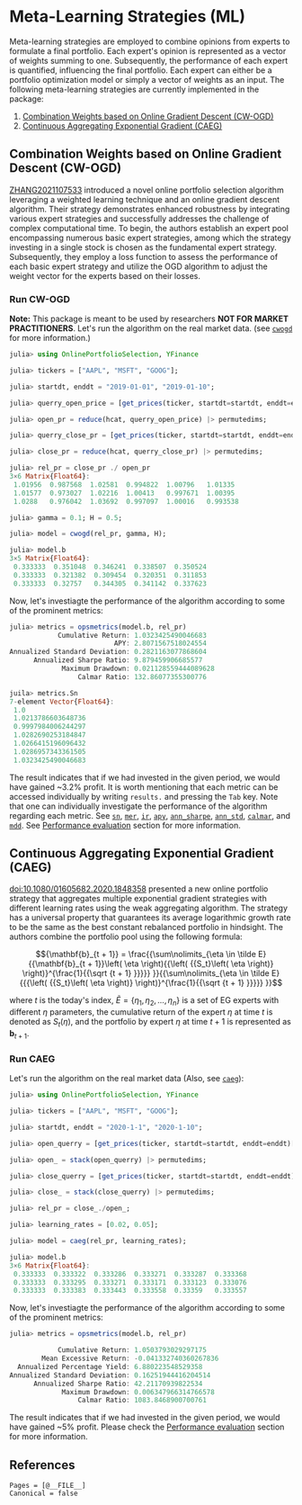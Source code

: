 # Meta-Learning Strategies (ML)

Meta-learning strategies are employed to combine opinions from experts to formulate a final portfolio. Each expert's opinion is represented as a vector of weights summing to one. Subsequently, the performance of each expert is quantified, influencing the final portfolio. Each expert can either be a portfolio optimization model or simply a vector of weights as an input. The following meta-learning strategies are currently implemented in the package:

1. [Combination Weights based on Online Gradient Descent (CW-OGD)](@ref)
2. [Continuous Aggregating Exponential Gradient (CAEG)](@ref)

## Combination Weights based on Online Gradient Descent (CW-OGD)

[ZHANG2021107533](@citet) introduced a novel online portfolio selection algorithm leveraging a weighted learning technique and an online gradient descent algorithm. Their strategy demonstrates enhanced robustness by integrating various expert strategies and successfully addresses the challenge of complex computational time. To begin, the authors establish an expert pool encompassing numerous basic expert strategies, among which the strategy investing in a single stock is chosen as the fundamental expert strategy. Subsequently, they employ a loss function to assess the performance of each basic expert strategy and utilize the OGD algorithm to adjust the weight vector for the experts based on their losses.

### Run CW-OGD

**Note:** This package is meant to be used by researchers **NOT FOR MARKET PRACTITIONERS**.
Let's run the algorithm on the real market data. (see [`cwogd`](@ref) for more information.)

```julia
julia> using OnlinePortfolioSelection, YFinance

julia> tickers = ["AAPL", "MSFT", "GOOG"];

julia> startdt, enddt = "2019-01-01", "2019-01-10";

julia> querry_open_price = [get_prices(ticker, startdt=startdt, enddt=enddt)["open"] for ticker in tickers];

julia> open_pr = reduce(hcat, querry_open_price) |> permutedims;

julia> querry_close_pr = [get_prices(ticker, startdt=startdt, enddt=enddt)["adjclose"] for ticker in tickers];

julia> close_pr = reduce(hcat, querry_close_pr) |> permutedims;

julia> rel_pr = close_pr ./ open_pr
3×6 Matrix{Float64}:
 1.01956  0.987568  1.02581  0.994822  1.00796   1.01335
 1.01577  0.973027  1.02216  1.00413   0.997671  1.00395
 1.0288   0.976042  1.03692  0.997097  1.00016   0.993538

julia> gamma = 0.1; H = 0.5;

julia> model = cwogd(rel_pr, gamma, H);

julia> model.b
3×5 Matrix{Float64}:
 0.333333  0.351048  0.346241  0.338507  0.350524
 0.333333  0.321382  0.309454  0.320351  0.311853
 0.333333  0.32757   0.344305  0.341142  0.337623
```

Now, let's investiagte the performance of the algorithm according to some of the prominent metrics:

```julia
julia> metrics = opsmetrics(model.b, rel_pr)
            Cumulative Return: 1.0323425490046683
                          APY: 2.8071567518024554
Annualized Standard Deviation: 0.2821163077868604
      Annualized Sharpe Ratio: 9.879459906685577
             Maximum Drawdown: 0.021128559444089628
                 Calmar Ratio: 132.86077355300776

juila> metrics.Sn
7-element Vector{Float64}:
 1.0
 1.0213786603648736
 0.9997984006244297
 1.0282690253184847
 1.0266415196096432
 1.0286957343361505
 1.0323425490046683
```

The result indicates that if we had invested in the given period, we would have gained ~3.2% profit.
It is worth mentioning that each metric can be accessed individually by writing `results.` and pressing the `Tab` key. Note that one can individually investigate the performance of the algorithm regarding each metric. See [`sn`](@ref), [`mer`](@ref), [`ir`](@ref), [`apy`](@ref), [`ann_sharpe`](@ref), [`ann_std`](@ref), [`calmar`](@ref), and [`mdd`](@ref). See [Performance evaluation](@ref) section for more information.

## Continuous Aggregating Exponential Gradient (CAEG)

[doi:10.1080/01605682.2020.1848358](@citet) presented a new online portfolio strategy that aggregates multiple exponential gradient strategies with different learning rates using the weak aggregating algorithm. The strategy has a universal property that guarantees its average logarithmic growth rate to be the same as the best constant rebalanced portfolio in hindsight. The authors combine the portfolio pool using the following formula:

```math
{\mathbf{b}_{t + 1}} = \frac{{\sum\nolimits_{\eta  \in \tilde E} {{\mathbf{b}_{t + 1}}\left( \eta  \right){{\left( {{S_t}\left( \eta  \right)} \right)}^{\frac{1}{{\sqrt {t + 1} }}}}} }}{{\sum\nolimits_{\eta  \in \tilde E} {{{\left( {{S_t}\left( \eta  \right)} \right)}^{\frac{1}{{\sqrt {t + 1} }}}}} }}
```

where $t$ is the today's index, $\tilde E = \{ {\eta _1},{\eta _2}, \ldots ,{\eta _n}\}$ is a set of EG experts with different $\eta$ parameters, the cumulative return of the expert $\eta$ at time $t$ is denoted as ${S_t}\left( \eta  \right)$, and the portfolio by expert $\eta$ at time $t+1$ is represented as $\mathbf{b}_{t + 1}$.

### Run CAEG

Let's run the algorithm on the real market data (Also, see [`caeg`](@ref)):
    
```julia
julia> using OnlinePortfolioSelection, YFinance

julia> tickers = ["AAPL", "MSFT", "GOOG"];

julia> startdt, enddt = "2020-1-1", "2020-1-10";

julia> open_querry = [get_prices(ticker, startdt=startdt, enddt=enddt)["open"] for ticker ∈ tickers];

julia> open_ = stack(open_querry) |> permutedims;

julia> close_querry = [get_prices(ticker, startdt=startdt, enddt=enddt)["adjclose"] for ticker ∈ tickers];

julia> close_ = stack(close_querry) |> permutedims;

julia> rel_pr = close_./open_;

julia> learning_rates = [0.02, 0.05];

julia> model = caeg(rel_pr, learning_rates);

julia> model.b
3×6 Matrix{Float64}:
 0.333333  0.333322  0.333286  0.333271  0.333287  0.333368
 0.333333  0.333295  0.333271  0.333171  0.333123  0.333076
 0.333333  0.333383  0.333443  0.333558  0.33359   0.333557
```

Now, let's investiagte the performance of the algorithm according to some of the prominent metrics:

```julia
julia> metrics = opsmetrics(model.b, rel_pr)

            Cumulative Return: 1.0503793029297175
        Mean Excessive Return: -0.041332740360267836
  Annualized Percentage Yield: 6.880223548529358
Annualized Standard Deviation: 0.16251944416204514
      Annualized Sharpe Ratio: 42.21170939822534
             Maximum Drawdown: 0.006347966314766578
                 Calmar Ratio: 1083.8468900700761
```

The result indicates that if we had invested in the given period, we would have gained ~5% profit. Please check the [Performance evaluation](@ref) section for more information.

## References

```@bibliography
Pages = [@__FILE__]
Canonical = false
```
